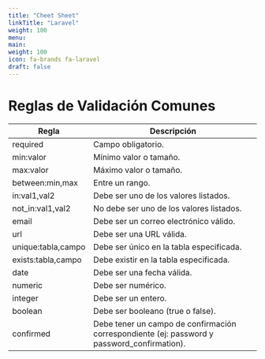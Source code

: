 ```yaml
---
title: "Cheet Sheet"
linkTitle: "Laravel"
weight: 100
menu:
main:
weight: 100
icon: fa-brands fa-laravel
draft: false
---
```


# Reglas de Validación Comunes
| Regla  | Descripción                                                      |
|--------|------------------------------------------------------------------|
| required | Campo obligatorio.                                               |
| min:valor | Mínimo valor o tamaño.                                           |
| max:valor | Máximo valor o tamaño.                                           |
| between:min,max | Entre un rango.                                                |
| in:val1,val2 | Debe ser uno de los valores listados.                           |
| not_in:val1,val2 | No debe ser uno de los valores listados.                     |
| email | Debe ser un correo electrónico válido.                           |
| url   | Debe ser una URL válida.                                         |
| unique:tabla,campo | Debe ser único en la tabla especificada.                    |
| exists:tabla,campo | Debe existir en la tabla especificada.                       |
| date | Debe ser una fecha válida.                                       |
| numeric| Debe ser numérico.                                               |
| integer | Debe ser un entero.                                              |
| boolean | Debe ser booleano (true o false).                                |
| confirmed | Debe tener un campo de confirmación correspondiente (ej: password y password_confirmation). |
